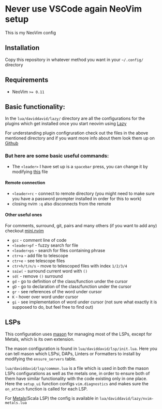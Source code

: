 # Never use VSCode again NeoVim setup

This is my NeoVim config

## Installation

Copy this repository in whatever method you want in your `~/.config/` directory 

## Requirements

- NeoVim `>= 0.11` 

## Basic functionality:

In the `lua/daviddavid/lazy/` directory are all the configurations for the plugins which get installed once you start neovim using [Lazy](https://github.com/folke/lazy.nvim) 

For understanding plugin configruration check out the files in the above mentioned directory and if you want more info about them look them up on [Github](https://github.com/)

### But here are some basic useful commands:

- The `<leader>` I have set up is a `spacebar` press, you can change it by modifying [this](https://github.com/davidoroian/nvim/blob/master/lua/daviddavid/remap.lua) file

#### Remote connection

- `<leader>rc` - connect to remote directory (you might need to make sure you have a password prompter installed in order for this to work)
- closing nvim `:q` also disconnects from the remote

#### Other useful ones

For comments, surround, git, pairs and many others (if you want to add any) checkout [mini.nvim](https://github.com/echasnovski/mini.nvim?tab=readme-ov-file)

- `gcc`         - comment line of code
- `<leader>pf`  - fuzzy search for file
- `<leader>ps`  - search for files containing phrase
- `ctr+a`       - add file to telescope
- `ctr+e`       - see telescope files
- `ctr+h/t/n/s` - move to telescoped files with index `1/2/3/4`
- `saiw(`       - surround current word with `()`
- `sd(`         - remove `()` surround
- `gd`          - go to definition of the class/function under the cursor
- `gD`          - go to declaration of the class/function under the cursor
- `gr`          - see references of the word under cursor
- `K`           - hover over word under cursor 
- `gi`          - see implementation of word under cursor (not sure what exactly it is supposed to do, but feel free to find out)

## LSPs

This configuration uses [mason](https://github.com/mason-org/mason.nvim) for managing most of the LSPs, except for Metals, which is its own extension.

The mason configuration is found in `lua/daviddavid/lsp/init.lua`. Here you can tell mason which LSPsi, DAPs, Linters or Formatters 
to install by modifying the `ensure_servers` table.

`lua/daviddavid/lsp/common.lua` is a file which is used in both the mason LSPs configurations as well as the metals one, in order to ensure both of them 
have similar functionality with the code existing only in one place. Here the `setup_ui` function configs `vim.diagnostics` and makes sure the `on_attach`
function is called for each LSP. 

For [Metals](https://scalameta.org/metals/)(Scala LSP) the config is available in `lua/daviddavid/lazy/nvim-metals.lua`
